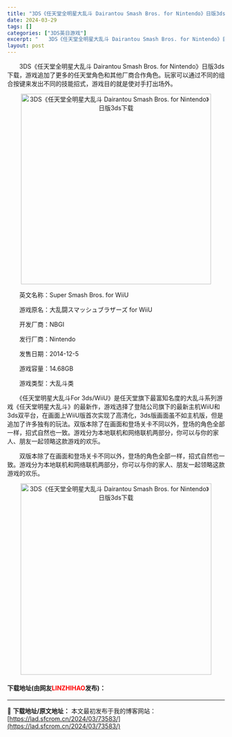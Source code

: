 ```yaml
---
title: "3DS《任天堂全明星大乱斗 Dairantou Smash Bros. for Nintendo》日版3ds下载"
date: 2024-03-29
tags: []
categories: ["3DS英日游戏"]
excerpt: "　　3DS《任天堂全明星大乱斗 Dairantou Smash Bros. for Nintendo》日版3ds下载，游戏追加了更多的任天堂角色和其他厂商合作角色。玩家可以通过不同的组合按键来发出不同的技能招式，游戏目的就是使对手打出场外。 　　英文名称：Super Smash Bros. for &hellip;"
layout: post
---
```


 <p>　　3DS《任天堂全明星大乱斗 Dairantou Smash Bros. for Nintendo》日版3ds下载，游戏追加了更多的任天堂角色和其他厂商合作角色。玩家可以通过不同的组合按键来发出不同的技能招式，游戏目的就是使对手打出场外。</p> <p align="center"><img align="" border="0" src="https://lad.sfcrom.cn/wp-content/uploads/2024/03/20240329_66062c28dd0ca.png" width="440" alt="3DS《任天堂全明星大乱斗 Dairantou Smash Bros. for Nintendo》日版3ds下载" /></p> <p>　　英文名称：Super Smash Bros. for WiiU</p> <p>　　游戏原名：大乱闘スマッシュブラザーズ for WiiU</p> <p>　　开发厂商：NBGI</p> <p>　　发行厂商：Nintendo</p> <p>　　发售日期：2014-12-5</p> <p>　　游戏容量：14.68GB</p> <p>　　游戏类型：大乱斗类</p> <p>　　《任天堂明星大乱斗For 3ds/WiiU》是任天堂旗下最富知名度的大乱斗系列游戏《任天堂明星大乱斗》的最新作，游戏选择了登陆公司旗下的最新主机WiiU和3ds双平台，在画面上WiiU版首次实现了高清化，3ds版画面虽不如主机版，但是追加了许多独有的玩法。双版本除了在画面和登场关卡不同以外，登场的角色全部一样，招式自然也一致。游戏分为本地联机和网络联机两部分，你可以与你的家人、朋友一起领略这款游戏的欢乐。</p> <p>　　双版本除了在画面和登场关卡不同以外，登场的角色全部一样，招式自然也一致。游戏分为本地联机和网络联机两部分，你可以与你的家人、朋友一起领略这款游戏的欢乐。</p> <p align="center"><img align="" border="0" src="https://lad.sfcrom.cn/wp-content/uploads/2024/03/20240329_66062c29be9f3.png" width="442" alt="3DS《任天堂全明星大乱斗 Dairantou Smash Bros. for Nintendo》日版3ds下载" /></p> <p><h4>下载地址(由网友<font color="red">LINZHIHAO</font>发布)：</h4></p> 

---
📖 **下载地址/原文地址：** 本文最初发布于我的博客网站：[https://lad.sfcrom.cn/2024/03/73583/](https://lad.sfcrom.cn/2024/03/73583/)
